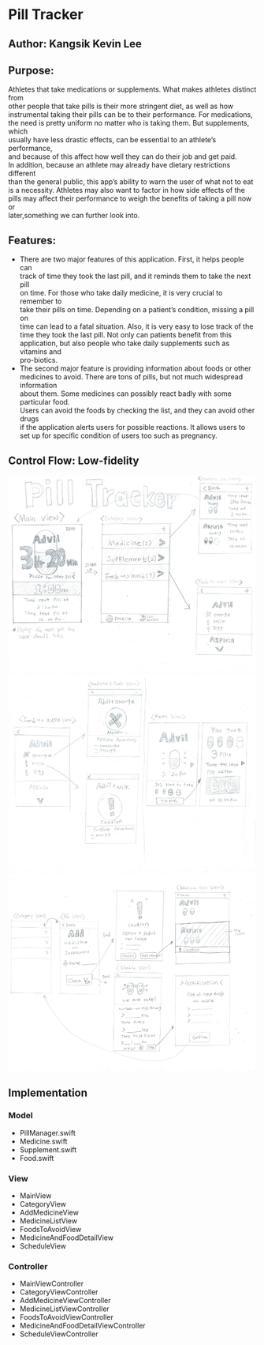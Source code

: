 # Pill Tracker

## Author: Kangsik Kevin Lee

## Purpose:
Athletes that take medications or supplements. What makes athletes distinct from <br />
other people that take pills is their more stringent diet, as well as how <br />
instrumental taking their pills can be to their performance. For medications, <br /> 
the need is pretty uniform no matter who is taking them. But supplements, which  <br />
usually have less drastic effects, can be essential to an athlete’s performance,  <br />
and because of this affect how well they can do their job and get paid.  <br />
In addition, because an athlete may already have dietary restrictions different <br /> 
than the general public, this app’s ability to warn the user of what not to eat  <br />
is a necessity. Athletes may also want to factor in how side effects of the  <br />
pills may affect their performance to weigh the benefits of taking a pill now or <br />
later,something we can further look into. <br />

## Features:
- There are two major features of this application. First, it helps people can  <br />
track of time they took the last pill, and it reminds them to take the next pill <br />
on time. For those who take daily medicine, it is very crucial to remember to  <br />
take their pills on time. Depending on a patient’s condition, missing a pill on  <br />
time can lead to a fatal situation. Also, it is very easy to lose track of the  <br />
time they took the last pill. Not only can patients benefit from this  <br />
application, but also people who take daily supplements such as vitamins and  <br />
pro-biotics. <br />
- The second major feature is providing information about foods or other  <br />
medicines to avoid. There are tons of pills, but not much widespread information <br /> 
about them. Some medicines can possibly react badly with some particular food.  <br />
Users can avoid the foods by checking the list, and they can avoid other drugs  <br />
if the application alerts users for possible reactions. It allows users to  <br />
set up for specific condition of users too such as pregnancy. <br />

## Control Flow: Low-fidelity
<img src="images/pill_tracker_wireframe-page-001.jpg" height="400" alt="Screenshot"/>
<img src="images/pill_tracker_wireframe-page-002.jpg" height="400" alt="Screenshot"/>
<img src="images/pill_tracker_wireframe-page-003.jpg" height="400" alt="Screenshot"/>

## Implementation

### Model
 - PillManager.swift
 - Medicine.swift
 - Supplement.swift
 - Food.swift
  
 
### View
 - MainView
 - CategoryView
 - AddMedicineView
 - MedicineListView
 - FoodsToAvoidView
 - MedicineAndFoodDetailView
 - ScheduleView

### Controller
 - MainViewController
 - CategoryViewController
 - AddMedicineViewController
 - MedicineListViewController
 - FoodsToAvoidViewController
 - MedicineAndFoodDetailViewController
 - ScheduleViewController

